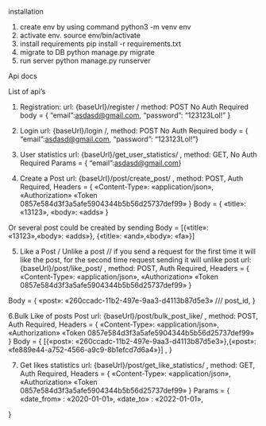 installation 
1. create env by using command    python3 -m venv env  
2. activate env.   source env/bin/activate    
3. install requirements  pip install -r requirements.txt
4. migrate to DB  python manage.py migrate
5. run server python manage.py runserver



Api docs


List of api’s 

1.	Registration:
url: {baseUrl}/register /
method: POST
No Auth Required
body = { 
“email”:asdasd@gmail.com,
“password”: “123123Lol!”
}

2.	Login
url: {baseUrl}/login /,
method: POST
No Auth Required
body = { 
“email”:asdasd@gmail.com,
“password”: “123123Lol!”}

3.	User statistics
url: {baseUrl}/get_user_statistics/ ,
method: GET,
No Auth Required
Params = { 
“email”:asdasd@gmail.com}

4. Create a Post 
url: {baseUrl}/post/create_post/ ,
method: POST,
Auth Required,
Headers = {
«Content-Type»: «application/json»,
«Authorization» «Token 0857e584d3f3a5afe5904344b5b56d25737def99»
}
Body = {
«title»: «13123»,
«body»: «adds»
}

Or several post could be created by sending 
Body = [{«title»: «13123»,«body»: «adds»}, {«title»: «and»,«body»: «fa»}]

5. Like a Post / Unlike a post    // if you send a request for the first time it will like the post, for the second time request sending it will unlike post
url: {baseUrl}/post/like_post/ ,
method: POST,
Auth Required,
Headers = {
«Content-Type»: «application/json»,
«Authorization» «Token 0857e584d3f3a5afe5904344b5b56d25737def99»
}

Body = {
«post»: «260ccadc-11b2-497e-9aa3-d4113b87d5e3» /// post_id,
}


6.Bulk  Like  of posts Post 
url: {baseUrl}/post/bulk_post_like/ ,
method: POST,
Auth Required,
Headers = {
«Content-Type»: «application/json»,
«Authorization» «Token 0857e584d3f3a5afe5904344b5b56d25737def99»
}
Body = {
[{«post»: «260ccadc-11b2-497e-9aa3-d4113b87d5e3»},{«post»: «fe889e44-a752-4566-a9c9-8b1efcd7d6a4»}] ,
}
	

7. Get likes statistics
url: {baseUrl}/post/get_like_statistics/ ,
method: GET,
Auth Required,
Headers = {
«Content-Type»: «application/json»,
«Authorization» «Token 0857e584d3f3a5afe5904344b5b56d25737def99»
}
Params = {
«date_from» : «2020-01-01»,
«date_to» : «2022-01-01»,

}
